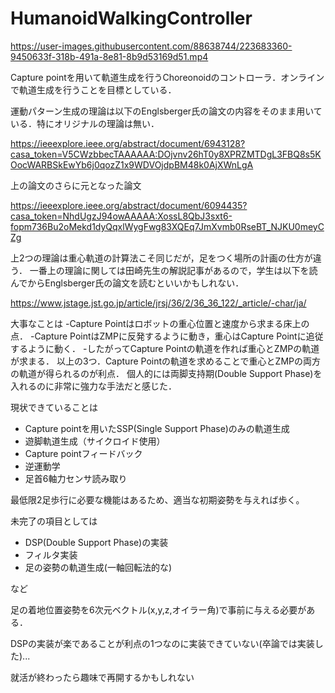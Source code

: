 # HumanoidWalkingController


https://user-images.githubusercontent.com/88638744/223683360-9450633f-318b-491a-8e81-8b9d53169d51.mp4


Capture pointを用いて軌道生成を行うChoreonoidのコントローラ．オンラインで軌道生成を行うことを目標としている．

運動パターン生成の理論は以下のEnglsberger氏の論文の内容をそのまま用いている．特にオリジナルの理論は無い．

https://ieeexplore.ieee.org/abstract/document/6943128?casa_token=V5CWzbbecTAAAAAA:DOjvnv26hT0y8XPRZMTDgL3FBQ8s5KOocWARBSkEwYb6j0qozZ1x9WDVOjdpBM48k0AjXWnLgA

上の論文のさらに元となった論文

https://ieeexplore.ieee.org/abstract/document/6094435?casa_token=NhdUgzJ94owAAAAA:XossL8QbJ3sxt6-fopm736Bu2oMekd1dyQqxlWygFwg83XQEq7JmXvmb0RseBT_NJKU0meyCZg

上2つの理論は重心軌道の計算法こそ同じだが，足をつく場所の計画の仕方が違う．
一番上の理論に関しては田崎先生の解説記事があるので，学生は以下を読んでからEnglsberger氏の論文を読むといいかもしれない．

https://www.jstage.jst.go.jp/article/jrsj/36/2/36_36_122/_article/-char/ja/

大事なことは
-Capture Pointはロボットの重心位置と速度から求まる床上の点．
-Capture PointはZMPに反発するように動き，重心はCapture Pointに追従するように動く．
-したがってCapture Pointの軌道を作れば重心とZMPの軌道が求まる．
以上の3つ．Capture Pointの軌道を求めることで重心とZMPの両方の軌道が得られるのが利点．
個人的には両脚支持期(Double Support Phase)を入れるのに非常に強力な手法だと感じた．

現状できていることは

- Capture pointを用いたSSP(Single Support Phase)のみの軌道生成
- 遊脚軌道生成（サイクロイド使用）
- Capture pointフィードバック
- 逆運動学
- 足首6軸力センサ読み取り

最低限2足歩行に必要な機能はあるため、適当な初期姿勢を与えれば歩く。

未完了の項目としては

- DSP(Double Support Phase)の実装
- フィルタ実装
- 足の姿勢の軌道生成(一軸回転法的な)

など

足の着地位置姿勢を6次元ベクトル(x,y,z,オイラー角)で事前に与える必要がある．

DSPの実装が楽であることが利点の1つなのに実装できていない(卒論では実装した)...

就活が終わったら趣味で再開するかもしれない
